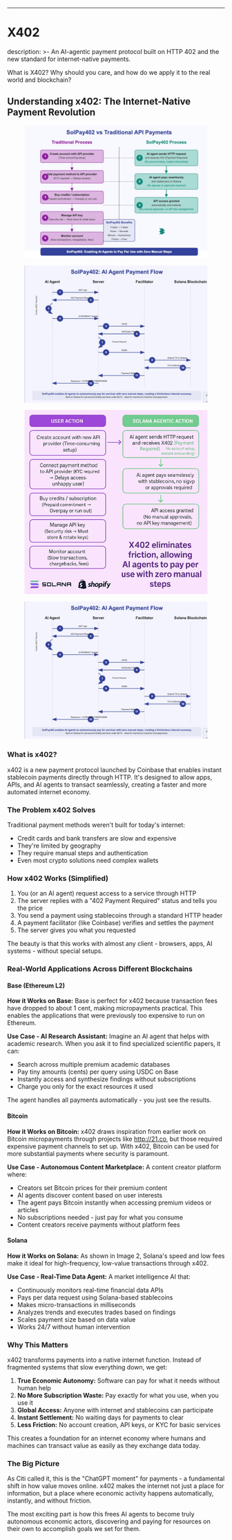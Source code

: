 ---
# X402
description: >-
  An AI-agentic payment protocol built on HTTP 402 and the new standard for
  internet-native payments.


What is X402? Why should you care, and how do we apply it to the real world and blockchain?

## Understanding x402: The Internet-Native Payment Revolution

<figure><img src=".gitbook/assets/solpay.jpeg" alt=""><figcaption></figcaption></figure>
<figure><img src=".gitbook/assets/solpay2.jpeg" alt=""><figcaption></figcaption></figure>
<figure><img src=".gitbook/assets/solpay3.jpeg" alt=""><figcaption></figcaption></figure>
<figure><img src=".gitbook/assets/solpay4.jpeg" alt=""><figcaption></figcaption></figure>

### What is x402?

x402 is a new payment protocol launched by Coinbase that enables instant stablecoin payments directly through HTTP. It's designed to allow apps, APIs, and AI agents to transact seamlessly, creating a faster and more automated internet economy.

### The Problem x402 Solves

Traditional payment methods weren't built for today's internet:

* Credit cards and bank transfers are slow and expensive
* They're limited by geography
* They require manual steps and authentication
* Even most crypto solutions need complex wallets

### How x402 Works (Simplified)

1. You (or an AI agent) request access to a service through HTTP
2. The server replies with a "402 Payment Required" status and tells you the price
3. You send a payment using stablecoins through a standard HTTP header
4. A payment facilitator (like Coinbase) verifies and settles the payment
5. The server gives you what you requested

The beauty is that this works with almost any client - browsers, apps, AI systems - without special setups.

### Real-World Applications Across Different Blockchains

#### Base (Ethereum L2)

**How it Works on Base:** Base is perfect for x402 because transaction fees have dropped to about 1 cent, making micropayments practical. This enables the applications that were previously too expensive to run on Ethereum.

**Use Case - AI Research Assistant:** Imagine an AI agent that helps with academic research. When you ask it to find specialized scientific papers, it can:

* Search across multiple premium academic databases
* Pay tiny amounts (cents) per query using USDC on Base
* Instantly access and synthesize findings without subscriptions
* Charge you only for the exact resources it used

The agent handles all payments automatically - you just see the results.

#### Bitcoin

**How it Works on Bitcoin:** x402 draws inspiration from earlier work on Bitcoin micropayments through projects like http://21.co, but those required expensive payment channels to set up. With x402, Bitcoin can be used for more substantial payments where security is paramount.

**Use Case - Autonomous Content Marketplace:** A content creator platform where:

* Creators set Bitcoin prices for their premium content
* AI agents discover content based on user interests
* The agent pays Bitcoin instantly when accessing premium videos or articles
* No subscriptions needed - just pay for what you consume
* Content creators receive payments without platform fees

#### Solana

**How it Works on Solana:** As shown in Image 2, Solana's speed and low fees make it ideal for high-frequency, low-value transactions through x402.

**Use Case - Real-Time Data Agent:** A market intelligence AI that:

* Continuously monitors real-time financial data APIs
* Pays per data request using Solana-based stablecoins
* Makes micro-transactions in milliseconds
* Analyzes trends and executes trades based on findings
* Scales payment size based on data value
* Works 24/7 without human intervention

### Why This Matters

x402 transforms payments into a native internet function. Instead of fragmented systems that slow everything down, we get:

1. **True Economic Autonomy:** Software can pay for what it needs without human help
2. **No More Subscription Waste:** Pay exactly for what you use, when you use it
3. **Global Access:** Anyone with internet and stablecoins can participate
4. **Instant Settlement:** No waiting days for payments to clear
5. **Less Friction:** No account creation, API keys, or KYC for basic services

This creates a foundation for an internet economy where humans and machines can transact value as easily as they exchange data today.

### The Big Picture

As Citi called it, this is the "ChatGPT moment" for payments - a fundamental shift in how value moves online. x402 makes the internet not just a place for information, but a place where economic activity happens automatically, instantly, and without friction.

The most exciting part is how this frees AI agents to become truly autonomous economic actors, discovering and paying for resources on their own to accomplish goals we set for them.
